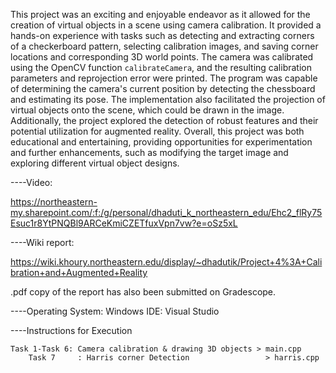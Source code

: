 This project was an exciting and enjoyable endeavor as it allowed for the creation of virtual objects in a scene using camera calibration. It provided a hands-on experience with tasks such as detecting and extracting corners of a checkerboard pattern, selecting calibration images, and saving corner locations and corresponding 3D world points. The camera was calibrated using the OpenCV function `calibrateCamera`, and the resulting calibration parameters and reprojection error were printed. The program was capable of determining the camera's current position by detecting the chessboard and estimating its pose. The implementation also facilitated the projection of virtual objects onto the scene, which could be drawn in the image. Additionally, the project explored the detection of robust features and their potential utilization for augmented reality. Overall, this project was both educational and entertaining, providing opportunities for experimentation and further enhancements, such as modifying the target image and exploring different virtual object designs.

----Video:

https://northeastern-my.sharepoint.com/:f:/g/personal/dhaduti_k_northeastern_edu/Ehc2_flRy75Esuc1r8YtPNQBl9ARCeKmiCZETfuxVpn7vw?e=oSz5xL

----Wiki report:

https://wiki.khoury.northeastern.edu/display/~dhadutik/Project+4%3A+Calibration+and+Augmented+Reality

.pdf copy of the report has also been submitted on Gradescope.

----Operating System: Windows
    IDE: Visual Studio

----Instructions for Execution
	
	Task 1-Task 6: Camera calibration & drawing 3D objects > main.cpp
        Task 7     : Harris corner Detection                 > harris.cpp
